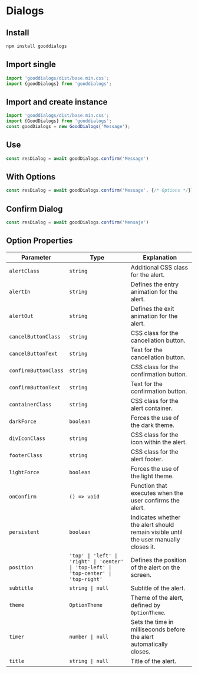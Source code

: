 # Dialogs

## Install

``` bash
npm install gooddialogs
```
## Import single
``` ts
import 'gooddialogs/dist/base.min.css';
import {goodDialogs} from 'gooddialogs';
```
## Import and create instance

``` ts
import 'gooddialogs/dist/base.min.css';
import {GoodDialogs} from 'gooddialogs';
const goodDialogs = new GoodDialogs('Message');
```

## Use

``` ts
const resDialog = await goodDialogs.confirm('Message')
```


## With Options
``` ts
const resDialog = await goodDialogs.confirm('Message', {/* Options */})
```

## Confirm Dialog



``` ts
const resDialog = await goodDialogs.confirm('Mensaje')
```


## Option Properties


| Parameter             | Type                                                                 | Explanation                                                                                   |
|-----------------------|----------------------------------------------------------------------|-----------------------------------------------------------------------------------------------|
| `alertClass`          | `string`                                                            | Additional CSS class for the alert.                                                           |
| `alertIn`             | `string`                                                            | Defines the entry animation for the alert.                                                    |
| `alertOut`            | `string`                                                            | Defines the exit animation for the alert.                                                     |
| `cancelButtonClass`   | `string`                                                            | CSS class for the cancellation button.                                                        |
| `cancelButtonText`    | `string`                                                            | Text for the cancellation button.                                                             |
| `confirmButtonClass`  | `string`                                                            | CSS class for the confirmation button.                                                        |
| `confirmButtonText`   | `string`                                                            | Text for the confirmation button.                                                             |
| `containerClass`      | `string`                                                            | CSS class for the alert container.                                                            |
| `darkForce`           | `boolean`                                                           | Forces the use of the dark theme.                                                             |
| `divIconClass`        | `string`                                                            | CSS class for the icon within the alert.                                                      |
| `footerClass`         | `string`                                                            | CSS class for the alert footer.                                                               |
| `lightForce`          | `boolean`                                                           | Forces the use of the light theme.                                                            |
| `onConfirm`           | `() => void`                                                        | Function that executes when the user confirms the alert.                                      |
| `persistent`          | `boolean`                                                           | Indicates whether the alert should remain visible until the user manually closes it.           |
| `position`            | `'top' \| 'left' \| 'right' \| 'center' \| 'top-left' \| 'top-center' \| 'top-right'` | Defines the position of the alert on the screen.                                              |
| `subtitle`            | `string \| null`                                                    | Subtitle of the alert.                                                                        |
| `theme`               | `OptionTheme`                                                       | Theme of the alert, defined by `OptionTheme`.                                                 |
| `timer`               | `number \| null`                                                    | Sets the time in milliseconds before the alert automatically closes.                          |
| `title`               | `string \| null`                                                    | Title of the alert.                                                                           |

